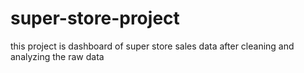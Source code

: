 # super-store-project
this project is dashboard of super store sales data after cleaning and analyzing the raw data 

